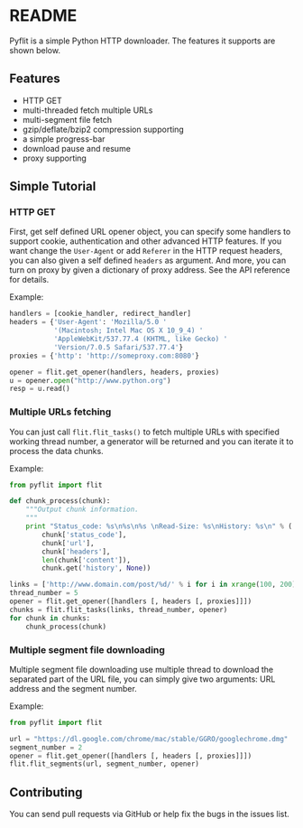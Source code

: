# README

Pyflit is a simple Python HTTP downloader. The features it supports are shown below.


## Features

+ HTTP GET
+ multi-threaded fetch multiple URLs
+ multi-segment file fetch
+ gzip/deflate/bzip2 compression supporting
+ a simple progress-bar
+ download pause and resume
+ proxy supporting


## Simple Tutorial

### HTTP GET

First, get self defined URL opener object, you can specify some handlers to support cookie, authentication and other advanced HTTP features. If you want change the `User-Agent` or add `Referer` in the HTTP request headers, you can also given a self defined `headers` as argument. And more, you can turn on proxy by given a dictionary of proxy address. See the API reference for details.

Example:
```python
handlers = [cookie_handler, redirect_handler]
headers = {'User-Agent': 'Mozilla/5.0 '
           '(Macintosh; Intel Mac OS X 10_9_4) '
           'AppleWebKit/537.77.4 (KHTML, like Gecko) '
           'Version/7.0.5 Safari/537.77.4'}
proxies = {'http': 'http://someproxy.com:8080'}

opener = flit.get_opener(handlers, headers, proxies)
u = opener.open("http://www.python.org")
resp = u.read()
```

### Multiple URLs fetching

You can just call `flit.flit_tasks()` to fetch multiple URLs with specified working thread number, a generator will be returned and you can iterate it to process the data chunks.

Example:
```python
from pyflit import flit

def chunk_process(chunk):
    """Output chunk information.
    """
    print "Status_code: %s\n%s\n%s \nRead-Size: %s\nHistory: %s\n" % (
        chunk['status_code'],
        chunk['url'],
        chunk['headers'],
        len(chunk['content']),
        chunk.get('history', None))

links = ['http://www.domain.com/post/%d/' % i for i in xrange(100, 200)]
thread_number = 5
opener = flit.get_opener([handlers [, headers [, proxies]]])
chunks = flit.flit_tasks(links, thread_number, opener)
for chunk in chunks:
    chunk_process(chunk)
```

### Multiple segment file downloading

Multiple segment file downloading use multiple thread to download the separated part of the URL file, you can simply give two arguments: URL address and the segment number.

Example:
```python
from pyflit import flit

url = "https://dl.google.com/chrome/mac/stable/GGRO/googlechrome.dmg"
segment_number = 2
opener = flit.get_opener([handlers [, headers [, proxies]]])
flit.flit_segments(url, segment_number, opener)
```


## Contributing

You can send pull requests via GitHub or help fix the bugs in the issues list.

